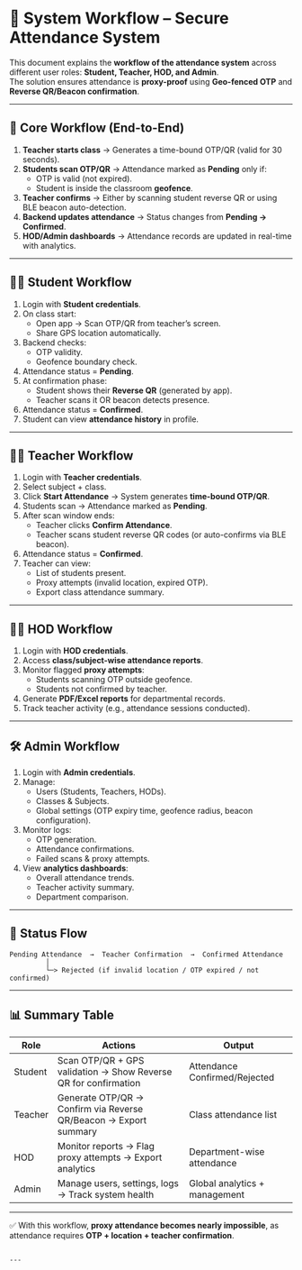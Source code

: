 
# 📑 System Workflow – Secure Attendance System

This document explains the **workflow of the attendance system** across different user roles: **Student, Teacher, HOD, and Admin**.  
The solution ensures attendance is **proxy-proof** using **Geo-fenced OTP** and **Reverse QR/Beacon confirmation**.

---

## 🔑 Core Workflow (End-to-End)

1. **Teacher starts class** → Generates a time-bound OTP/QR (valid for 30 seconds).  
2. **Students scan OTP/QR** → Attendance marked as **Pending** only if:
   - OTP is valid (not expired).
   - Student is inside the classroom **geofence**.  
3. **Teacher confirms** → Either by scanning student reverse QR or using BLE beacon auto-detection.  
4. **Backend updates attendance** → Status changes from **Pending → Confirmed**.  
5. **HOD/Admin dashboards** → Attendance records are updated in real-time with analytics.

---

## 👨‍🎓 Student Workflow

1. Login with **Student credentials**.  
2. On class start:
   - Open app → Scan OTP/QR from teacher’s screen.  
   - Share GPS location automatically.  
3. Backend checks:
   - OTP validity.  
   - Geofence boundary check.  
4. Attendance status = **Pending**.  
5. At confirmation phase:
   - Student shows their **Reverse QR** (generated by app).  
   - Teacher scans it OR beacon detects presence.  
6. Attendance status = **Confirmed**.  
7. Student can view **attendance history** in profile.

---

## 👨‍🏫 Teacher Workflow

1. Login with **Teacher credentials**.  
2. Select subject + class.  
3. Click **Start Attendance** → System generates **time-bound OTP/QR**.  
4. Students scan → Attendance marked as **Pending**.  
5. After scan window ends:
   - Teacher clicks **Confirm Attendance**.  
   - Teacher scans student reverse QR codes (or auto-confirms via BLE beacon).  
6. Attendance status = **Confirmed**.  
7. Teacher can view:
   - List of students present.  
   - Proxy attempts (invalid location, expired OTP).  
   - Export class attendance summary.

---

## 👨‍💼 HOD Workflow

1. Login with **HOD credentials**.  
2. Access **class/subject-wise attendance reports**.  
3. Monitor flagged **proxy attempts**:
   - Students scanning OTP outside geofence.  
   - Students not confirmed by teacher.  
4. Generate **PDF/Excel reports** for departmental records.  
5. Track teacher activity (e.g., attendance sessions conducted).  

---

## 🛠️ Admin Workflow

1. Login with **Admin credentials**.  
2. Manage:
   - Users (Students, Teachers, HODs).  
   - Classes & Subjects.  
   - Global settings (OTP expiry time, geofence radius, beacon configuration).  
3. Monitor logs:
   - OTP generation.  
   - Attendance confirmations.  
   - Failed scans & proxy attempts.  
4. View **analytics dashboards**:
   - Overall attendance trends.  
   - Teacher activity summary.  
   - Department comparison.  

---

## 🔄 Status Flow

```text
Pending Attendance  →  Teacher Confirmation  →  Confirmed Attendance
         │
         └─> Rejected (if invalid location / OTP expired / not confirmed)
````

---

## 📊 Summary Table

| Role    | Actions                                                          | Output                        |
| ------- | ---------------------------------------------------------------- | ----------------------------- |
| Student | Scan OTP/QR + GPS validation → Show Reverse QR for confirmation  | Attendance Confirmed/Rejected |
| Teacher | Generate OTP/QR → Confirm via Reverse QR/Beacon → Export summary | Class attendance list         |
| HOD     | Monitor reports → Flag proxy attempts → Export analytics         | Department-wise attendance    |
| Admin   | Manage users, settings, logs → Track system health               | Global analytics + management |

---

✅ With this workflow, **proxy attendance becomes nearly impossible**, as attendance requires **OTP + location + teacher confirmation**.

```

---


